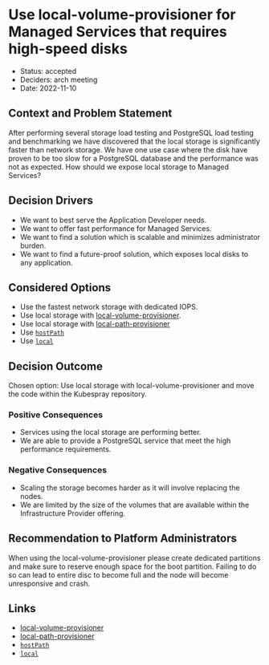 # Use local-volume-provisioner for Managed Services that requires high-speed disks

- Status: accepted
- Deciders: arch meeting
- Date: 2022-11-10

## Context and Problem Statement

After performing several storage load testing and PostgreSQL load testing and benchmarking we have discovered that the local storage is significantly faster than network storage.
We have one use case where the disk have proven to be too slow for a PostgreSQL database and the performance was not as expected.
How should we expose local storage to Managed Services?

## Decision Drivers

- We want to best serve the Application Developer needs.
- We want to offer fast performance for Managed Services.
- We want to find a solution which is scalable and minimizes administrator burden.
- We want to find a future-proof solution, which exposes local disks to any application.

## Considered Options

- Use the fastest network storage with dedicated IOPS.
- Use local storage with [local-volume-provisioner](https://github.com/kubernetes-sigs/sig-storage-local-static-provisioner).
- Use local storage with [local-path-provisioner](https://github.com/rancher/local-path-provisioner)
- Use [`hostPath`](https://kubernetes.io/docs/concepts/storage/volumes/#hostpath)
- Use [`local`](https://kubernetes.io/docs/concepts/storage/volumes/#local)

## Decision Outcome

Chosen option: Use local storage with local-volume-provisioner and move the code within the Kubespray repository.

### Positive Consequences

- Services using the local storage are performing better.
- We are able to provide a PostgreSQL service that meet the high performance requirements.

### Negative Consequences

- Scaling the storage becomes harder as it will involve replacing the nodes.
- We are limited by the size of the volumes that are available within the Infrastructure Provider offering.

## Recommendation to Platform Administrators

When using the local-volume-provisioner please create dedicated partitions and make sure to reserve enough space for the boot partition. Failing to do so can lead to entire disc to become full and the node will become unresponsive and crash.

## Links

- [local-volume-provisioner](https://github.com/kubernetes-sigs/sig-storage-local-static-provisioner/tree/v2.5.0)
- [local-path-provisioner](https://github.com/rancher/local-path-provisioner)
- [`hostPath`](https://kubernetes.io/docs/concepts/storage/volumes/#hostpath)
- [`local`](https://kubernetes.io/docs/concepts/storage/volumes/#local)
